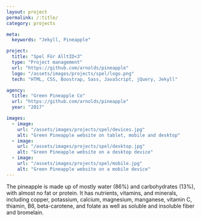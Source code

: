 ```yaml
---
layout: project
permalink: /:title/
category: projects

meta:
  keywords: "Jekyll, Pineapple"

project:
  title: "Spel För AlltID<3"
  type: "Project management"
  url: "https://github.com/arnolds/pineapple"
  logo: "/assets/images/projects/spel/logo.png"
  tech: "HTML, CSS, Boostrap, Sass, JavaScript, jQuery, Jekyll"

agency:
  title: "Green Pineapple Co"
  url: "https://github.com/arnolds/pineapple"
  year: "2017"

images:
  - image:
    url: "/assets/images/projects/spel/devices.jpg"
    alt: "Green Pineapple website on tablet, mobile and desktop"
  - image:
    url: "/assets/images/projects/spel/desktop.jpg"
    alt: "Green Pineapple website on a desktop device"
  - image:
    url: "/assets/images/projects/spel/mobile.jpg"
    alt: "Green Pineapple website on a mobile device"
---
```

<p>The pineapple is made up of mostly water (86%) and carbohydrates (13%), with almost no fat or protein. It has nutrients, vitamins, and minerals, including copper, potassium, calcium, magnesium, manganese, vitamin C, thiamin, B6, beta-carotene, and folate as well as soluble and insoluble fiber and bromelain.</p>
